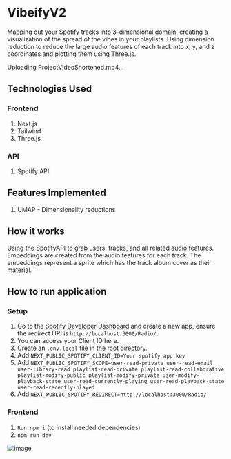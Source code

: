 # VibeifyV2 
Mapping out your Spotify tracks into 3-dimensional domain, creating a visualization of the spread of the vibes in your playlists. Using dimension reduction to reduce the large audio features of each track into x, y, and z coordinates and plotting them using Three.js.



Uploading ProjectVideoShortened.mp4…


## Technologies Used
### Frontend
1. Next.js
2. Tailwind
3. Three.js

### API
1. Spotify API

## Features Implemented
1. UMAP - Dimensionality reductions

## How it works
Using the SpotifyAPI to grab users' tracks, and all related audio features. Embeddings are created from the audio features for each track. The embeddings represent a sprite which has the track album cover as their material.

## How to run application

### Setup
1. Go to the [Spotify Developer Dashboard](https://developer.spotify.com/dashboard) and create a new app, ensure the redirect URI is `http://localhost:3000/Radio/`.
2. You can access your Client ID here.
3. Create an `.env.local` file in the root directory.
4. Add `NEXT_PUBLIC_SPOTIFY_CLIENT_ID=Your spotify app key`
5. Add `NEXT_PUBLIC_SPOTIFY_SCOPE=user-read-private user-read-email user-library-read playlist-read-private playlist-read-collaborative playlist-modify-public playlist-modify-private user-modify-playback-state user-read-currently-playing user-read-playback-state user-read-recently-played`
6. Add `NEXT_PUBLIC_SPOTIFY_REDIRECT=http://localhost:3000/Radio/`

### Frontend
1. `Run npm i` (to install needed dependencies)
2. `npm run dev`

![image](https://github.com/ssutl/vibeify_v2/assets/76885270/73411b9f-dfa9-428f-a4bb-72ab0c69d0c7)
